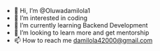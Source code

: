 - 👋 Hi, I’m @Oluwadamilola1
- 👀 I’m interested in coding 
- 🌱 I’m currently learning Backend Development 
- 💞️ I’m looking to learn more and get mentorship 
- 📫 How to reach me damilola42000@gmail.com
<!---
Oluwadamilola1/Oluwadamilola1 is a ✨ special ✨ repository because its `README.md` (this file) appears on your GitHub profile.
You can click the Preview link to take a look at your changes.
--->
